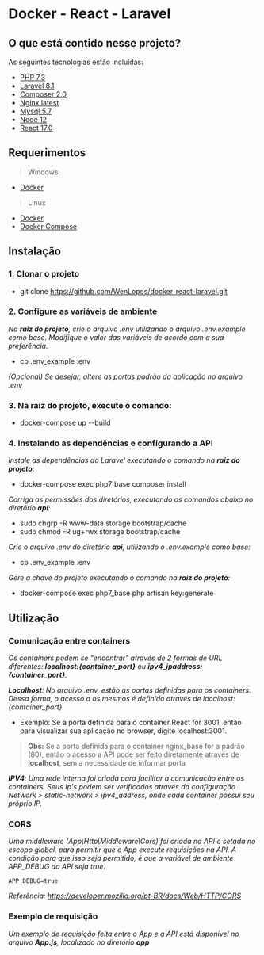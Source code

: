 # Docker - React - Laravel

## O que está contido nesse projeto?

As seguintes tecnologias estão incluídas:

- [PHP 7.3](https://www.php.net/)
- [Laravel 8.1](https://laravel.com/docs/8.x)
- [Composer 2.0](https://getcomposer.org/)
- [Nginx latest](https://www.nginx.com/)
- [Mysql 5.7](https://www.mysql.com/)
- [Node 12](https://nodejs.org/en/)
- [React 17.0](https://pt-br.reactjs.org)

## Requerimentos

> Windows
- [Docker](https://docs.docker.com/engine/install/)

> Linux
- [Docker](https://docs.docker.com/engine/install/)
- [Docker Compose](https://docs.docker.com/compose/install/)

## Instalação

### 1. Clonar o projeto

* git clone https://github.com/WenLopes/docker-react-laravel.git

### 2. Configure as variáveis de ambiente
*Na **raiz do projeto**, crie o arquivo .env utilizando o arquivo .env.example como base. Modifique o valor das variáveis de acordo com a sua preferência.*

* cp .env_example .env

*(Opcional) Se desejar, altere as portas padrão da aplicação no arquivo .env*

### 3. Na raíz do projeto, execute o comando:
* docker-compose up --build

### 4. Instalando as dependências e configurando a API
*Instale as dependências do Laravel executando o comando na **raiz do projeto**:*
* docker-compose exec php7_base composer install

*Corriga as permissões dos diretórios, executando os comandos abaixo no diretório **api**:*

* sudo chgrp -R www-data storage bootstrap/cache
* sudo chmod -R ug+rwx storage bootstrap/cache

*Crie o arquivo .env do diretório **api**, utilizando o .env.example como base:*
* cp .env_example .env

*Gere a chave do projeto executando o comando na **raiz do projeto**:*
* docker-compose exec php7_base php artisan key:generate

## Utilização

### Comunicação entre containers
*Os containers podem se "encontrar" através de 2 formas de URL diferentes: **localhost:{container_port}** ou **ipv4_ipaddress:{container_port}**.*

***Localhost**: No arquivo .env, estão as portas definidas para os containers. Dessa forma, o acesso a os mesmos é definido através de localhost:{container_port}.*

- Exemplo: Se a porta definida para o container React for 3001, então para visualizar sua aplicação no browser, digite localhost:3001.

>**Obs:** Se a porta definida para o container nginx_base for a padrão (80), então o acesso a API pode ser feito diretamente através de **localhost**, sem a necessidade de informar porta

***IPV4**: Uma rede interna foi criada para facilitar a comunicação entre os containers. Seus Ip's podem ser verificados através da configuração Network > static-network > ipv4_address, onde cada container possui seu próprio IP.*

### CORS
*Uma middleware (App\Http\Middleware\Cors) foi criada na API e setada no escopo global, para permitir que o App execute requisições na API. A condição para que isso seja permitido, é que a variável de ambiente APP_DEBUG da API seja true.*
```
APP_DEBUG=true
```
*Referência: https://developer.mozilla.org/pt-BR/docs/Web/HTTP/CORS*

### Exemplo de requisição
*Um exemplo de requisição feita entre o App e a API está disponível no arquivo **App.js**, localizado no diretório **app***